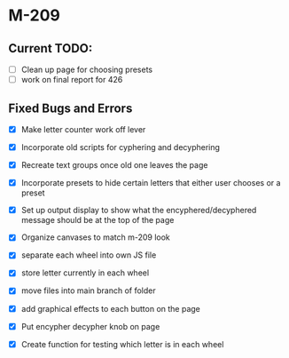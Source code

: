 # M-209
## Current TODO:
 - [ ] Clean up page for choosing presets
 - [ ] work on final report for 426
 ## Fixed Bugs and Errors
  - [x] Make letter counter work off lever
 - [x] Incorporate old scripts for cyphering and decyphering
 - [x] Recreate text groups once old one leaves the page
 - [x] Incorporate presets to hide certain letters that either user chooses or a preset
 - [x] Set up output display to show what the encyphered/decyphered message should be at the top of the page
  - [x] Organize canvases to match m-209 look
 - [x] separate each wheel into own JS file
 - [x] store letter currently in each wheel
 - [x] move files into main branch of folder
 - [x] add graphical effects to each button on the page
 - [x] Put encypher decypher knob on page
 - [x] Create function for testing which letter is in each wheel








